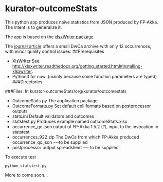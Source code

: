 # kurator-outcomeStats
This python app produces naive statistics from JSON produced by FP-Akka. The intent is to generalize it.

The app is based on the [xlsxWriter package](http://xlsxwriter.readthedocs.org/#)

The [journal article](http://bdj.pensoft.net/articles.php?id=992) offers a small DwCa archive with only 12 occurrences, with minor quality control issues.
##Prerequisites
* XlsWriter  See http://xlsxwriter.readthedocs.org/getting_started.html#installing-xlsxwriter.
* Python3 for now. (mainly because some function parameters are typed)
###Directories

###Files:
In kurator-outcomeStats/org/kurator/outcomestats
* OutcomeStats.py The application package<br/>
* OutcomeFormats.py Set default cell formats based on postprocessor outputs
* stats.ini  Default validators and outcomes
* statstest.py  Produces example named outcomeStats.xlsx<br/>
* occurrence_qc.json output of FP-Akka 1.5.2 (?), input to the invocation in statstest<br/>
* occurrences_922.zip The DwCa from which FP-Akka produced occurrence_qc.json ---to be supplied<br/>
* postprocessor output spreadsheet --- to be supplied<br/>

To execute test
```
python statstest.py
```



More to come soon...
